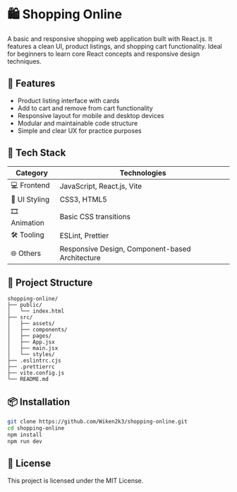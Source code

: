 # 🛍️ Shopping Online

A basic and responsive shopping web application built with React.js. It features a clean UI, product listings, and shopping cart functionality. Ideal for beginners to learn core React concepts and responsive design techniques.

## 🚀 Features

- Product listing interface with cards
- Add to cart and remove from cart functionality
- Responsive layout for mobile and desktop devices
- Modular and maintainable code structure
- Simple and clear UX for practice purposes

## 🧰 Tech Stack

| Category         | Technologies                                                                 |
|------------------|------------------------------------------------------------------------------|
| 💻 Frontend       | JavaScript, React.js, Vite                                                   |
| 🎨 UI Styling     | CSS3, HTML5                                                                  |
| 🎞️ Animation      | Basic CSS transitions                                                        |
| 🛠️ Tooling        | ESLint, Prettier                                                             |
| 🌐 Others         | Responsive Design, Component-based Architecture                              |

## 📁 Project Structure

```
shopping-online/
├── public/
│   └── index.html
├── src/
│   ├── assets/
│   ├── components/
│   ├── pages/
│   ├── App.jsx
│   ├── main.jsx
│   └── styles/
├── .eslintrc.cjs
├── .prettierrc
├── vite.config.js
└── README.md
```

## 📦 Installation

```bash
git clone https://github.com/Wiken2k3/shopping-online.git
cd shopping-online
npm install
npm run dev
```

## 📄 License

This project is licensed under the MIT License.
